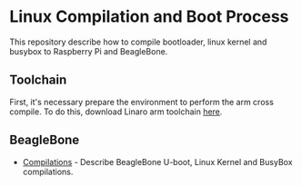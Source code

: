 # Linux Compilation and Boot Process
This repository describe how to compile bootloader, linux kernel and busybox to Raspberry Pi and BeagleBone.

## Toolchain
First, it's necessary prepare the environment to perform the arm cross compile. To do this, download Linaro arm toolchain [here](https://releases.linaro.org/components/toolchain/binaries/latest-7/arm-linux-gnueabihf/).

## BeagleBone
- [Compilations](https://github.com/thalestas/boot-and-compile-process/blob/master/beaglebone/bb_compilations.md) - Describe BeagleBone U-boot, Linux Kernel and BusyBox compilations.
